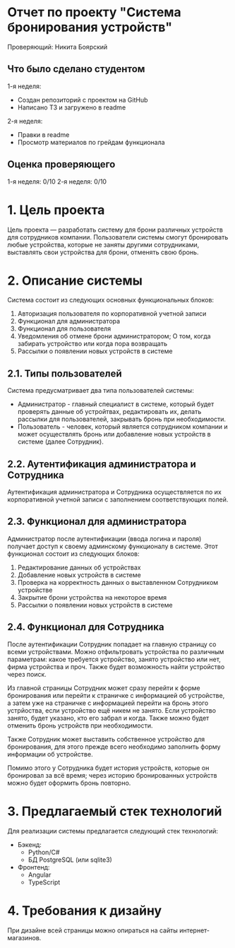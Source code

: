 # Отчет по проекту "Система бронирования устройств" 

Проверяющий: Никита Боярский


## Что было сделано студентом

1-я неделя: 
- Создан репозиторий с проектом на GitHub
- Написано ТЗ и загружено в readme

2-я неделя:
- Правки в readme
- Просмотр материалов по грейдам функционала


## Оценка проверяющего

1-я неделя: 0/10
2-я неделя: 0/10


# 1. Цель проекта

Цель проекта — разработать систему для брони различных устройств для сотрудников компании. 
Пользователи системы смогут бронировать любые устройства, которые не заняты другими 
сотрудниками, выставлять свои устройства для брони, отменять свою бронь.   


# 2. Описание системы

Система состоит из следующих основных функциональных блоков:

1. Авторизация пользователя по корпоративной учетной записи
2. Функционал для администратора
3. Функционал для пользователя
4. Уведомления об отмене брони администратором; О том, 
когда забирать устройство или когда пора возвращать
5. Рассылки о появлении новых устройств в системе  


## 2.1. Типы пользователей

Система предусматривает два типа пользователей системы: 

- Администратор - главный специалист в системе, который будет проверять данные об устройтвах, 
редактировать их, делать рассылки для пользователей, закрывать бронь при необходимости.
- Пользователь - человек, который является сотрудником компании и 
может осуществлять бронь или добавление новых устройств в системе (далее Сотрудник).


## 2.2. Аутентификация администратора и Сотрудника 

Аутентификация администратора и Сотрудника осуществляется по их корпоративной 
учетной записи с заполнением соответствующих полей.


## 2.3. Функционал для администратора

Администратор после аутентификации (ввода логина и пароля) получает доступ к 
своему админскому функционалу в системе. Этот функционал состоит из
следующих блоков:

1. Редактирование данных об устройствах
2. Добавление новых устройств в системе
3. Проверка на корректность данных о выставленном Сотрудником устройстве
4. Закрытие брони устройства на некоторое время 
5. Рассылки о появлении новых устройств в системе 


## 2.4. Функционал для Сотрудника

После аутентификации Сотрудник попадает на главную страницу со всеми устройствами. 
Можно отфильтровать устройства по различным параметрам: какое требуется устройство, 
занято устройство или нет, фирма устройства и проч. Также будет возможность найти 
устройство через поиск.

Из главной страницы Сотрудник может сразу перейти к форме бронирования или перейти к страничке 
с информацией об устройстве, а затем уже на страничке с информацией перейти на бронь этого устрйоства, 
если устройство ещё никем не занято. Если устройство занято, будет указано, кто его забрал и когда. 
Также можно будет отменить бронь устройств при необходимости.

Также Сотрудник может выставить собственное устройство для бронирования, для этого 
прежде всего необходимо заполнить форму информации об устройстве.

Помимо этого у Сотрудника будет история устройств, которые он бронировал за всё время;
через историю бронированных устройств можно будет оформить бронь повторно.


# 3. Предлагаемый стек технологий

Для реализации системы предлагается следующий стек технологий:

* Бэкенд:
    - Python/С#
    - БД PostgreSQL (или sqlite3)
* Фронтенд:
    - Angular
    - TypeScript


# 4. Требования к дизайну

При дизайне всей страницы можно опираться на сайты интернет-магазинов.

